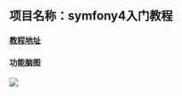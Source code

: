 ## 项目名称：symfony4入门教程

#### [教程地址](https://songyaofeng.com/course/13/articles/111)

#### 功能脑图

![](https://img.songyaofeng.com/symfony-into-door.png)